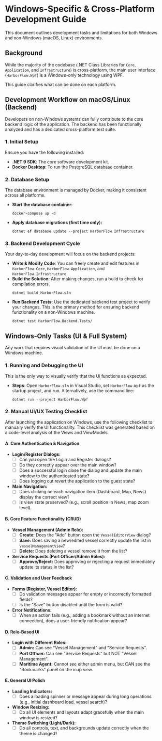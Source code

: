 # Windows-Specific & Cross-Platform Development Guide

This document outlines development tasks and limitations for both Windows and non-Windows (macOS, Linux) environments.

## Background

While the majority of the codebase (.NET Class Libraries for `Core`, `Application`, and `Infrastructure`) is cross-platform, the main user interface (`HarborFlow.Wpf`) is a Windows-only technology using WPF. 

This guide clarifies what can be done on each platform.

## Development Workflow on macOS/Linux (Backend)

Developers on non-Windows systems can fully contribute to the core backend logic of the application. The backend has been functionally analyzed and has a dedicated cross-platform test suite.

### 1. Initial Setup

Ensure you have the following installed:
- **.NET 9 SDK**: The core software development kit.
- **Docker Desktop**: To run the PostgreSQL database container.

### 2. Database Setup

The database environment is managed by Docker, making it consistent across all platforms.

- **Start the database container:**
  ```shell
  docker-compose up -d
  ```
- **Apply database migrations (first time only):**
  ```shell
  dotnet ef database update --project HarborFlow.Infrastructure
  ```

### 3. Backend Development Cycle

Your day-to-day development will focus on the backend projects:

- **Write & Modify Code**: You can freely create and edit features in `HarborFlow.Core`, `HarborFlow.Application`, and `HarborFlow.Infrastructure`.
- **Build the Solution**: After making changes, run a build to check for compilation errors.
  ```shell
  dotnet build HarborFlow.sln
  ```
- **Run Backend Tests**: Use the dedicated backend test project to verify your changes. This is the primary method for ensuring backend functionality on a non-Windows machine.
  ```shell
  dotnet test HarborFlow.Backend.Tests/
  ```

## Windows-Only Tasks (UI & Full System)

Any work that requires visual validation of the UI must be done on a Windows machine.

### 1. Running and Debugging the UI

This is the only way to visually verify that the UI functions as expected.

- **Steps**: Open `HarborFlow.sln` in Visual Studio, set `HarborFlow.Wpf` as the startup project, and run. Alternatively, use the command line:
  ```shell
  dotnet run --project HarborFlow.Wpf
  ```

### 2. Manual UI/UX Testing Checklist

After launching the application on Windows, use the following checklist to manually verify the UI functionality. This checklist was generated based on a code-level analysis of the Views and ViewModels.

#### A. Core Authentication & Navigation
- **Login/Register Dialogs:**
  - [ ] Can you open the Login and Register dialogs?
  - [ ] Do they correctly appear over the main window?
  - [ ] Does a successful login close the dialog and update the main window to the authenticated state?
  - [ ] Does logging out revert the application to the guest state?
- **Main Navigation:**
  - [ ] Does clicking on each navigation item (Dashboard, Map, News) display the correct view?
  - [ ] Is view state preserved? (e.g., scroll position in News, map zoom level).

#### B. Core Feature Functionality (CRUD)
- **Vessel Management (Admin Role):**
  - [ ] **Create:** Does the "Add" button open the `VesselEditorView` dialog?
  - [ ] **Save:** Does saving a new/edited vessel correctly update the list in `VesselManagementView`?
  - [ ] **Delete:** Does deleting a vessel remove it from the list?
- **Service Requests (Port Officer/Admin Roles):**
  - [ ] **Approve/Reject:** Does approving or rejecting a request immediately update its status in the list?

#### C. Validation and User Feedback
- **Forms (Register, Vessel Editor):**
  - [ ] Do validation messages appear for empty or incorrectly formatted fields?
  - [ ] Is the "Save" button disabled until the form is valid?
- **Error Notifications:**
  - [ ] When an action fails (e.g., adding a bookmark without an internet connection), does a user-friendly notification appear?

#### D. Role-Based UI
- **Login with Different Roles:**
  - [ ] **Admin:** Can see "Vessel Management" and "Service Requests".
  - [ ] **Port Officer:** Can see "Service Requests" but NOT "Vessel Management".
  - [ ] **Maritime Agent:** Cannot see either admin menu, but CAN see the "Bookmarks" panel on the map view.

#### E. General UI Polish
- **Loading Indicators:**
  - [ ] Does a loading spinner or message appear during long operations (e.g., initial dashboard load, vessel search)?
- **Window Resizing:**
  - [ ] Do all UI elements and layouts adapt gracefully when the main window is resized?
- **Theme Switching (Light/Dark):**
  - [ ] Do all controls, text, and backgrounds update correctly when the theme is changed?
